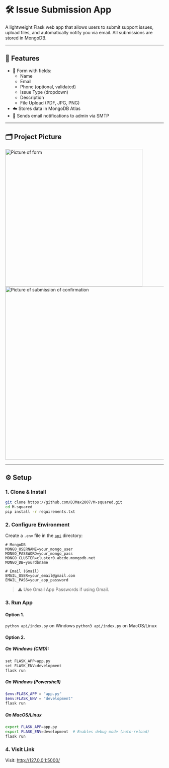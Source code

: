 # 🛠️ Issue Submission App

A lightweight Flask web app that allows users to submit support issues, upload files, and automatically notify you via email. All submissions are stored in MongoDB.

---

## 🚀 Features

- 📄 Form with fields:
  - Name
  - Email
  - Phone (optional, validated)
  - Issue Type (dropdown)
  - Description
  - File Upload (PDF, JPG, PNG)
- ☁️ Stores data in MongoDB Atlas
- 📧 Sends email notifications to admin via SMTP

---

## 🗂️ Project Picture
<img width="436" alt="Picture of form" src="https://github.com/user-attachments/assets/a985cafb-fa03-4d30-bc0f-0b964bf1e2b5" />

<img width="550" alt="Picture of submission of confirmation" src="https://github.com/user-attachments/assets/8e9c4696-e86f-43ad-92a8-be12ac7a0868" />

---

## ⚙️ Setup

### 1. Clone & Install

```bash
git clone https://github.com/DJMax2007/M-squared.git
cd M-squared
pip install -r requirements.txt
```
### 2. Configure Environment
Create a `.env` file in the [`api`](api/) directory:

```env
# MongoDB
MONGO_USERNAME=your_mongo_user
MONGO_PASSWORD=your_mongo_pass
MONGO_CLUSTER=cluster0.abcde.mongodb.net
MONGO_DB=yourdbname

# Email (Gmail)
EMAIL_USER=your_email@gmail.com
EMAIL_PASS=your_app_password
```
> ⚠️ Use Gmail App Passwords if using Gmail.

### 3. Run App
#### Option 1. 
`python api/index.py` on Windows
`python3 api/index.py` on MacOS/Linux

#### Option 2. 

##### On Windows (CMD):
```c
set FLASK_APP=app.py
set FLASK_ENV=development
flask run
```

##### On Windows (Powershell)
```powershell
$env:FLASK_APP = "app.py"
$env:FLASK_ENV = "development"
flask run
```

##### On MacOS/Linux
```bash
export FLASK_APP=app.py
export FLASK_ENV=development  # Enables debug mode (auto-reload)
flask run
```

### 4. Visit Link
Visit: http://127.0.0.1:5000/

